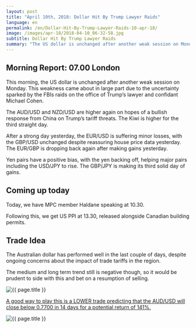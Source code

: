 ```yaml
---
layout: post
title: "April 10th, 2018: Dollar Hit By Trump Lawyer Raids"
language: en
permalink: /en/Dollar-Hit-By-Trump-Lawyer-Raids-10-apr-18/
image: /images/apr-18/2018-04-10_06-32-58.jpg
subtitle: Dollar Hit By Trump Lawyer Raids
summary: "The US dollar is unchanged after another weak session on Monday. This weakness came about in large part due to the uncertainty sparked by the FBIs raids on the office of Trump’s lawyer and confidant Michael Cohen"
---
```

## Morning Report: 07.00 London

This morning, the US dollar is unchanged after another weak session on Monday. This weakness came about in large part due to the uncertainty sparked by the FBIs raids on the office of Trump’s lawyer and confidant Michael Cohen. 

The AUD/USD and NZD/USD are higher again on hopes of a bullish response from China on Trump’s tariff threats. The Kiwi is higher for the third straight day. 

After a strong day yesterday, the EUR/USD is suffering minor losses, with the GBP/USD unchanged despite reassuring house price data yesterday. The EUR/GBP is dropping back again after making gains yesterday. 

Yen pairs have a positive bias, with the yen backing off, helping major pairs including the USD/JPY to rise. The GBP/JPY is making its third solid day of gains. 

## Coming up today 

Today, we have MPC member Haldane speaking at 10.30. 

Following this, we get US PPI at 13.30, released alongside Canadian building permits. 

## Trade Idea

The Australian dollar has performed well in the last couple of days, despite ongoing concerns about the impact of trade tariffs in the region. 

The medium and long term trend still is negative though, so it would be prudent to side with this and bet on a resumption of selling.

<img class="post-image" src="{{ site.url }}/images/apr-18/2018-04-10_06-32-58.jpg" alt="{{ page.title }}" title="{{ page.title }}">

<a href="%LINK%%?currency=GBP&market=forex&underlying=frxAUDUSD&formname=higherlower&duration_amount=14&duration_units=d&amount=10&amount_type=payout&expiry_type=duration&barrier=0.7700" target="_blank">A good way to play this is a LOWER trade predicting that the AUD/USD will close below 0.7700 in 14 days for a potential return of 141%.</a>

<img class="post-image" src="{{ site.url }}/images/apr-18/2018-04-10_06-35-01.jpg" alt="{{ page.title }}" title="{{ page.title }}">
